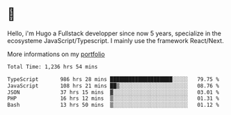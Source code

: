 # 👋 

Hello, i'm Hugo a Fullstack developper since now 5 years, specialize in the ecosysteme JavaScript/Typescript. I mainly use the framework React/Next.

More informations on my [portfolio](https://hcampos.fr)

<!--START_SECTION:waka-->

```txt
Total Time: 1,236 hrs 54 mins

TypeScript       986 hrs 28 mins ████████████████████░░░░░   79.75 %
JavaScript       108 hrs 21 mins ██▒░░░░░░░░░░░░░░░░░░░░░░   08.76 %
JSON             37 hrs 15 mins  ▓░░░░░░░░░░░░░░░░░░░░░░░░   03.01 %
PHP              16 hrs 12 mins  ▒░░░░░░░░░░░░░░░░░░░░░░░░   01.31 %
Bash             13 hrs 50 mins  ▒░░░░░░░░░░░░░░░░░░░░░░░░   01.12 %
```

<!--END_SECTION:waka-->
